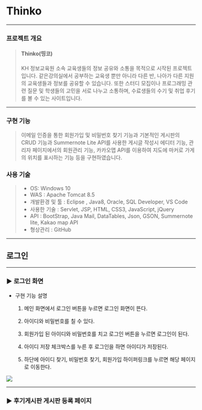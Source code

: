 # Thinko

-----------------------------

### 프로젝트 개요
> #### Thinko(띵코)
> KH 정보교육원 소속 교육생들의 정보 공유와 소통을 목적으로 시작된 프로젝트입니다.
> 같은강의실에서 공부하는 교육생 뿐만 아니라 다른 반, 나아가 다른 지원의 교육생들과
> 정보를 공유할 수 있습니다. 또한 스터디 모집이나 프로그래밍 관련 질문 및 학생들의 고민을
> 서로 나누고 소통하며, 수료생들의 수기 및 취업 후기를 볼 수 있는 사이트입니다.



--------------------------



### 구현 기능
> 이메일 인증을 통한 회원가입 및 비밀번호 찾기 기능과
> 기본적인 게시판의 CRUD 기능과 Summernote Lite API를 사용한 게시글 작성시 에디터 기능,
> 관리자 페이지에서의 회원관리 기능,
> 카카오맵 API를 이용하여 지도에 마커로 가게의 위치를 표시하는 기능 등을 구현하였습니다.



### 사용 기술
> - OS: Windows 10 
> - WAS : Apache Tomcat 8.5 
> - 개발환경 및 툴 : Eclipse , Java8, Oracle, SQL Developer, VS Code
> - 사용한 기술 : Servlet, JSP, HTML, CSS3, JavaScript, jQuery
> - API : BootStrap, Java Mail, DataTables, Json, GSON, Summernote lite, Kakao map API
> - 형상관리 : GitHub


---

## 로그인  
---


### :arrow_forward: 로그인 화면 


+ 구현 기능 설명
 

  1. 메인 화면에서 로그인 버튼을 누르면 로그인 화면이 뜬다. 

  2. 아이디와 비밀번호를 칠 수 있다.
 
  3. 회원가입 된 아이디와 비밀번호를 치고 로그인 버튼을 누르면 로그인이 된다.
 
  4. 아이디 저장 체크박스를 누른 후 로그인을 하면 아이디가 저장된다.
 
  5. 하단에 아이디 찾기, 비밀번호 찾기, 회원가입 하이퍼링크를 누르면 해당 페이지로 이동한다.


<img src="https://user-images.githubusercontent.com/71631964/115950296-5aba7f00-a515-11eb-8e0a-fe912b5a05f6.png" width="너비 " height="높이">

---


### :arrow_forward: 후기게시판 게시판 등록 페이지



